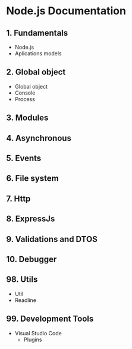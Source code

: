# Node.js Documentation

## 1. Fundamentals

- Node.js
- Aplications models

## 2. Global object

- Global object
- Console
- Process

## 3. Modules

## 4. Asynchronous

## 5. Events

## 6. File system

## 7. Http

## 8. ExpressJs

## 9. Validations and DTOS

## 10. Debugger

## 98. Utils

- Util
- Readline

## 99. Development Tools

- Visual Studio Code
  - Plugins
